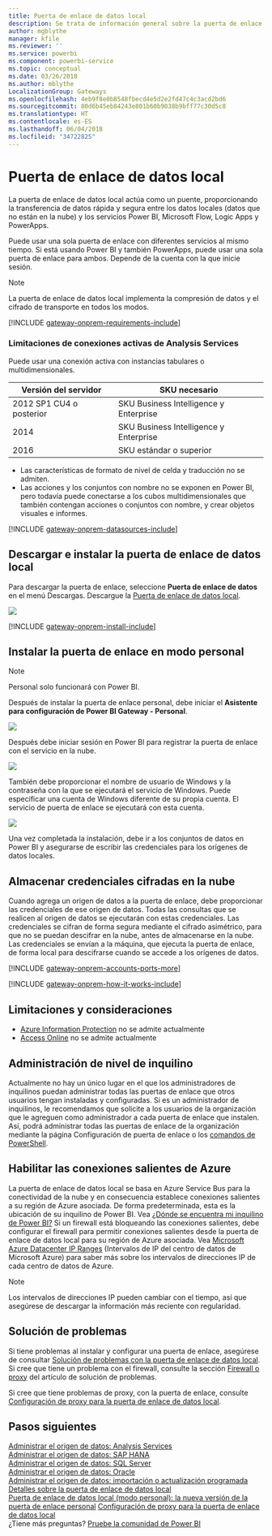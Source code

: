 ```yaml
---
title: Puerta de enlace de datos local
description: Se trata de información general sobre la puerta de enlace de datos local para Power BI. Puede usar esta puerta de enlace para trabajar con orígenes de datos DirectQuery. También puede usar esta puerta de enlace para actualizar conjuntos de datos en la nube con datos locales.
author: mgblythe
manager: kfile
ms.reviewer: ''
ms.service: powerbi
ms.component: powerbi-service
ms.topic: conceptual
ms.date: 03/26/2018
ms.author: mblythe
LocalizationGroup: Gateways
ms.openlocfilehash: 4eb9f8e0b8548fbecd4e5d2e2fd47c4c3acd2bd6
ms.sourcegitcommit: 80d6b45eb84243e801b60b9038b9bff77c30d5c8
ms.translationtype: HT
ms.contentlocale: es-ES
ms.lasthandoff: 06/04/2018
ms.locfileid: "34722825"
---
```

# <a name="on-premises-data-gateway"></a>Puerta de enlace de datos local

La puerta de enlace de datos local actúa como un puente, proporcionando la transferencia de datos rápida y segura entre los datos locales (datos que no están en la nube) y los servicios Power BI, Microsoft Flow, Logic Apps y PowerApps.

Puede usar una sola puerta de enlace con diferentes servicios al mismo tiempo. Si está usando Power BI y también PowerApps, puede usar una sola puerta de enlace para ambos. Depende de la cuenta con la que inicie sesión.

> [!NOTE]
> La puerta de enlace de datos local implementa la compresión de datos y el cifrado de transporte en todos los modos.
> 
> 

<!-- Shared Requirements Include -->
[!INCLUDE [gateway-onprem-requirements-include](./includes/gateway-onprem-requirements-include.md)]

### <a name="limitations-of-analysis-services-live-connections"></a>Limitaciones de conexiones activas de Analysis Services
Puede usar una conexión activa con instancias tabulares o multidimensionales.

| **Versión del servidor** | **SKU necesario** |
| --- | --- |
| 2012 SP1 CU4 o posterior |SKU Business Intelligence y Enterprise |
| 2014 |SKU Business Intelligence y Enterprise |
| 2016 |SKU estándar o superior |

* Las características de formato de nivel de celda y traducción no se admiten.
* Las acciones y los conjuntos con nombre no se exponen en Power BI, pero todavía puede conectarse a los cubos multidimensionales que también contengan acciones o conjuntos con nombre, y crear objetos visuales e informes.

<!-- Shared Install steps Include -->
[!INCLUDE [gateway-onprem-datasources-include](./includes/gateway-onprem-datasources-include.md)]

## <a name="download-and-install-the-on-premises-data-gateway"></a>Descargar e instalar la puerta de enlace de datos local
Para descargar la puerta de enlace, seleccione **Puerta de enlace de datos** en el menú Descargas. Descargue la [Puerta de enlace de datos local](http://go.microsoft.com/fwlink/?LinkID=820925).

![](media/service-gateway-onprem/powerbi-download-data-gateway.png)

<!-- Shared Install steps Include -->
[!INCLUDE [gateway-onprem-install-include](./includes/gateway-onprem-install-include.md)]

## <a name="install-the-gateway-in-personal-mode"></a>Instalar la puerta de enlace en modo personal
> [!NOTE]
> Personal solo funcionará con Power BI.
> 
> 

Después de instalar la puerta de enlace personal, debe iniciar el **Asistente para configuración de Power BI Gateway - Personal**.

![](media/service-gateway-onprem/personal-gateway-launch-configuration.png)

Después debe iniciar sesión en Power BI para registrar la puerta de enlace con el servicio en la nube.

![](media/service-gateway-onprem/personal-gateway-signin.png)

También debe proporcionar el nombre de usuario de Windows y la contraseña con la que se ejecutará el servicio de Windows. Puede especificar una cuenta de Windows diferente de su propia cuenta. El servicio de puerta de enlace se ejecutará con esta cuenta.

![](media/service-gateway-onprem/personal-gateway-windows-service.png)

Una vez completada la instalación, debe ir a los conjuntos de datos en Power BI y asegurarse de escribir las credenciales para los orígenes de datos locales.

<a name="credentials"></a>

## <a name="storing-encrypted-credentials-in-the-cloud"></a>Almacenar credenciales cifradas en la nube
Cuando agrega un origen de datos a la puerta de enlace, debe proporcionar las credenciales de ese origen de datos. Todas las consultas que se realicen al origen de datos se ejecutarán con estas credenciales. Las credenciales se cifran de forma segura mediante el cifrado asimétrico, para que no se puedan descifrar en la nube, antes de almacenarse en la nube. Las credenciales se envían a la máquina, que ejecuta la puerta de enlace, de forma local para descifrarse cuando se accede a los orígenes de datos.

<!-- Account and Port information -->
[!INCLUDE [gateway-onprem-accounts-ports-more](./includes/gateway-onprem-accounts-ports-more.md)]

<!-- How the gateway works -->
[!INCLUDE [gateway-onprem-how-it-works-include](./includes/gateway-onprem-how-it-works-include.md)]

## <a name="limitations-and-considerations"></a>Limitaciones y consideraciones
* [Azure Information Protection](https://docs.microsoft.com/en-us/microsoft-365/enterprise/protect-files-with-aip
) no se admite actualmente
* [Access Online](https://products.office.com/en-us/access) no se admite actualmente

## <a name="tenant-level-administration"></a>Administración de nivel de inquilino 

Actualmente no hay un único lugar en el que los administradores de inquilinos puedan administrar todas las puertas de enlace que otros usuarios tengan instaladas y configuradas.  Si es un administrador de inquilinos, le recomendamos que solicite a los usuarios de la organización que le agreguen como administrador a cada puerta de enlace que instalen. Así, podrá administrar todas las puertas de enlace de la organización mediante la página Configuración de puerta de enlace o los [comandos de PowerShell](https://docs.microsoft.com/power-bi/service-gateway-high-availability-clusters#powershell-support-for-gateway-clusters). 

## <a name="enabling-outbound-azure-connections"></a>Habilitar las conexiones salientes de Azure 
La puerta de enlace de datos local se basa en Azure Service Bus para la conectividad de la nube y en consecuencia establece conexiones salientes a su región de Azure asociada. De forma predeterminada, esta es la ubicación de su inquilino de Power BI. Vea [¿Dónde se encuentra mi inquilino de Power BI?](https://powerbi.microsoft.com/en-us/documentation/powerbi-admin-where-is-my-tenant-located/)
Si un firewall está bloqueando las conexiones salientes, debe configurar el firewall para permitir conexiones salientes desde la puerta de enlace de datos local para su región de Azure asociada. Vea [Microsoft Azure Datacenter IP Ranges](https://www.microsoft.com/en-us/download/details.aspx?id=41653) (Intervalos de IP del centro de datos de Microsoft Azure) para saber más sobre los intervalos de direcciones IP de cada centro de datos de Azure.
> [!NOTE]
> Los intervalos de direcciones IP pueden cambiar con el tiempo, así que asegúrese de descargar la información más reciente con regularidad. 

## <a name="troubleshooting"></a>Solución de problemas
Si tiene problemas al instalar y configurar una puerta de enlace, asegúrese de consultar [Solución de problemas con la puerta de enlace de datos local](service-gateway-onprem-tshoot.md). Si cree que tiene un problema con el firewall, consulte la sección [Firewall o proxy](service-gateway-onprem-tshoot.md#firewall-or-proxy) del artículo de solución de problemas.

Si cree que tiene problemas de proxy, con la puerta de enlace, consulte [Configuración de proxy para la puerta de enlace de datos local](service-gateway-proxy.md).

## <a name="next-steps"></a>Pasos siguientes
[Administrar el origen de datos: Analysis Services](service-gateway-enterprise-manage-ssas.md)  
[Administrar el origen de datos: SAP HANA](service-gateway-enterprise-manage-sap.md)  
[Administrar el origen de datos: SQL Server](service-gateway-enterprise-manage-sql.md)  
[Administrar el origen de datos: Oracle](service-gateway-onprem-manage-oracle.md)  
[Administrar el origen de datos: importación o actualización programada](service-gateway-enterprise-manage-scheduled-refresh.md)  
[Detalles sobre la puerta de enlace de datos local](service-gateway-onprem-indepth.md)  
[Puerta de enlace de datos local (modo personal): la nueva versión de la puerta de enlace personal](service-gateway-personal-mode.md)
[Configuración de proxy para la puerta de enlace de datos local](service-gateway-proxy.md)  
¿Tiene más preguntas? [Pruebe la comunidad de Power BI](http://community.powerbi.com/)


